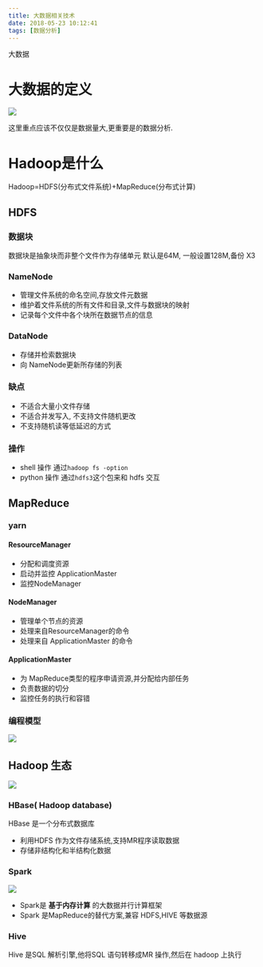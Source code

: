 ```yaml
---
title: 大数据相关技术
date: 2018-05-23 10:12:41
tags: [数据分析]
---
```

大数据<!--more-->


# 大数据的定义
![](https://ws2.sinaimg.cn/large/006tNc79gy1frl1xqavepj31kw0potkr.jpg)

这里重点应该不仅仅是数据量大,更重要是的数据分析.

# Hadoop是什么
Hadoop=HDFS(分布式文件系统)+MapReduce(分布式计算)

## HDFS
### 数据块
数据块是抽象块而非整个文件作为存储单元
默认是64M, 一般设置128M,备份 X3
### NameNode
- 管理文件系统的命名空间,存放文件元数据
- 维护着文件系统的所有文件和目录,文件与数据块的映射
- 记录每个文件中各个块所在数据节点的信息

### DataNode
- 存储并检索数据块
- 向 NameNode更新所存储的列表

### 缺点
- 不适合大量小文件存储
- 不适合并发写入, 不支持文件随机更改
- 不支持随机读等低延迟的方式

### 操作
- shell 操作  通过`hadoop fs -option`
- python 操作 通过`hdfs3`这个包来和 hdfs 交互


## MapReduce
### yarn
#### ResourceManager
- 分配和调度资源
- 启动并监控 ApplicationMaster
- 监控NodeManager
#### NodeManager
- 管理单个节点的资源
- 处理来自ResourceManager的命令
- 处理来自 ApplicationMaster 的命令
#### ApplicationMaster

- 为 MapReduce类型的程序申请资源,并分配给内部任务
- 负责数据的切分
- 监控任务的执行和容错

### 编程模型
![](https://ws2.sinaimg.cn/large/006tNc79gy1frl95uomxej31kw0l00zq.jpg)



## Hadoop 生态
![](https://ws2.sinaimg.cn/large/006tNc79ly1frl9vngdzmj31jo104gsz.jpg)

### HBase( Hadoop database)
HBase 是一个分布式数据库
 - 利用HDFS 作为文件存储系统,支持MR程序读取数据
 - 存储非结构化和半结构化数据

### Spark
![](https://ws2.sinaimg.cn/large/006tNc79gy1frla9dx3hvj30sg0emt9i.jpg)
- Spark是 **基于内存计算** 的大数据并行计算框架
- Spark 是MapReduce的替代方案,兼容 HDFS,HIVE 等数据源


### Hive
Hive 是SQL 解析引擎,他将SQL 语句转移成MR 操作,然后在 hadoop 上执行
